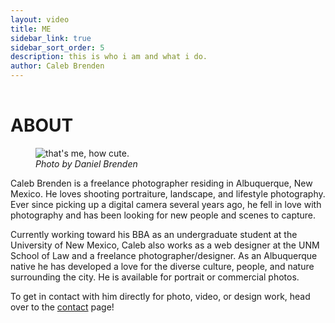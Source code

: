 ```yaml
---
layout: video
title: ME
sidebar_link: true
sidebar_sort_order: 5
description: this is who i am and what i do.
author: Caleb Brenden
---
```


<h1 class="page-title" style="padding-top: 1rem;">ABOUT</h1>

<div id="split-div-wrapper">

<div id="left-div">

<figure class="image">
	<img src="{{ site.baseurl }}/images/caleb.jpg" alt="that's me, how cute.">
  <figcaption><em>Photo by Daniel Brenden</em></figcaption>
</figure>


</div>

<div id="right-div">
<p>Caleb Brenden is a freelance photographer residing in Albuquerque, New Mexico. He loves shooting portraiture, landscape, and lifestyle photography. Ever since picking up a digital camera several years ago, he fell in love with photography and has been looking for new people and scenes to capture.</p> 
<p>Currently working toward his BBA as an undergraduate student at the University of New Mexico, Caleb also works as a web designer at the UNM School of Law and a freelance photographer/designer. As an Albuquerque native he has developed a love for the diverse culture, people, and nature surrounding the city. He is available for portrait or commercial photos.</p> 
<p>To get in contact with him directly for photo, video, or design work, head over to the <a href="{{site.baseurl}}/contact.html" alt="Contact Page">contact</a> page!</p>
</div>
</div>

